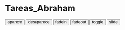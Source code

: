 Tareas_Abraham
==============
<!doctype html>
<html>
<head>
<meta charset="utf-8">
<title>Jquery Efectos</title>
 <script src="http://ajax.googleapis.com/ajax/libs/jquery/2.1.1/jquery.min.js"></script>
  <script src="http://code.jquery.com/color/jquery.color.svg-names-2.1.2.min.js"></script>
</head>

<body>

<input type="button" value="aparece" onClick="aparece();"/>
<input type="button" value="desaparece" onClick="desaparece();"/>
<input type="button" value="fadein" onClick="fadein();"/>
<input type="button" value="fadeout" onClick="fadeout();"/>
<input type="button" value="toggle" onClick="toggle();"/>
<input type="button" value="slide" onClick="slide();"/>


<div class="clear"></div>

<style type="text/css" media="screen">
	
	.clear{
		clear:both;	
		}
	.cuadro{
		float:left;
		margin: 5px;
		width: 200px;
		height: 200px;
	}
	#rojo{
		background: red;
		display:none;
	}
	#azul{
		background: blue;
		display:none;
	}
	#verde{
		background: green;
		display:none;
	}
	#negro{
		background: black;
		display:none;
	}
	#zanahoria{
		background: #FF6600;
		display:none;
	}

</style>

<script type="text/javascript" charset="utf-8">

	function aparece(){
		$("#rojo").show();
	};
	
	
	function desaparece(){
		$("#rojo").hide();
	};
	
	function fadein(){
		$("#azul").fadeIn(1000, function(){
			$("#verde").fadeIn(1000)
			});
	};
	
	
	function fadeout(){
		$("#azul").fadeOut(1000, function(){
				$("#verde").fadeOut();
			});
	};
	function toggle(){
		$("#azul").fadeToggle();
	}
	
	function slide(){
		$("#negro").slideToggle();
	};
	
	
	$(document).ready(function() {
        $("#rojo").click(function(){
				$("#zanahoria").fadeIn();
			});
		$("#azul").mouseenter(function(){
				$("#zanahoria").fadeIn(200);
			});
			$("#azul").mouseleave(function(){
				$("#zanahoria").fadeOut(200);
			});
			
			$("#verde").mouseenter(function(){
				$("#zanahoria").css("width", "300");
			});
			$("#verde").mouseleave(function(){
				$("#zanahoria").css("width", "200");
			});
			
			$("#negro").click(function(){
				$("#zanahoria").animate({
					width: "500px",
					backgroundColor: "#2e8b57",
					}, 1000)
				});
		
    });
	

</script>

<div id="rojo" class="cuadro"></div>
<div id="azul" class="cuadro"></div>
<div id="verde" class="cuadro"></div>
<div id="negro" class="cuadro"></div>
<div id="zanahoria" class="cuadro"></div>
<div class="clear"></div>

</body>
</html>
